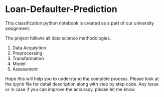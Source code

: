 # Loan-Defaulter-Prediction

This classification python notebook is created as a part of our university assignment.

The project follows all data science methodologies.

1. Data Acquisition
2. Preprocessing
3. Transformation
4. Model
5. Assessment

Hope this will help you to understand the complete process.
Please look at the ipynb file for detail description along with step by step code.
Any issue or in case if you can improve the accuracy, please let me know.
